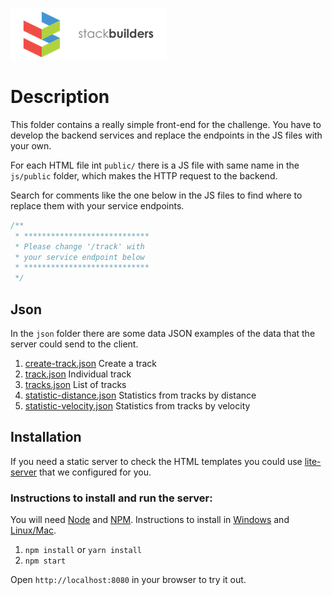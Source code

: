 ![Stack Builders](https://github.com/stackbuilders/nano-chat/raw/master/sb.png)

# Description

This folder contains a really simple front-end for the challenge. You have to
develop the backend services and replace the endpoints in the JS files with your own.

For each HTML file int `public/` there is a JS file with same name in the `js/public` folder,
which makes the HTTP request to the backend.

Search for comments like the one below in the JS files to find where to replace them with your service endpoints.

```javascript
/**
 * ****************************
 * Please change '/track' with
 * your service endpoint below
 * ****************************
 */
```

## Json

In the `json` folder there are some data JSON examples of the data that the server could send to the client.

  1. [create-track.json](public/json/create-track.json) Create a track
  2. [track.json](public/json/track.json) Individual track
  3. [tracks.json](public/json/tracks.json) List of tracks
  4. [statistic-distance.json](public/json/statistic-distance.json) Statistics from tracks by distance
  5. [statistic-velocity.json](public/json/statistic-velocity.json) Statistics from tracks by velocity

## Installation

If you need a static server to check the HTML templates you could use
[lite-server](https://github.com/johnpapa/lite-server/) that we configured for you.

### Instructions to install and run the server:

You will need [Node](https://nodejs.org/en/) and [NPM](https://www.npmjs.com/).
Instructions to install in [Windows](https://treehouse.github.io/installation-guides/windows/node-windows.html)
and [Linux/Mac](https://nodesource.com/blog/installing-node-js-tutorial-using-nvm-on-mac-os-x-and-ubuntu/).

  1. `npm install` or `yarn install`
  2. `npm start`

Open `http://localhost:8080` in your browser to try it out.


